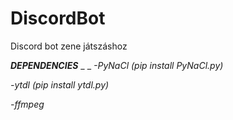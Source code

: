 ﻿# DiscordBot
Discord bot zene játszáshoz

___DEPENDENCIES___
_ _
_-PyNaCl (pip install PyNaCl.py)_

_-ytdl (pip install ytdl.py)_

_-ffmpeg_
